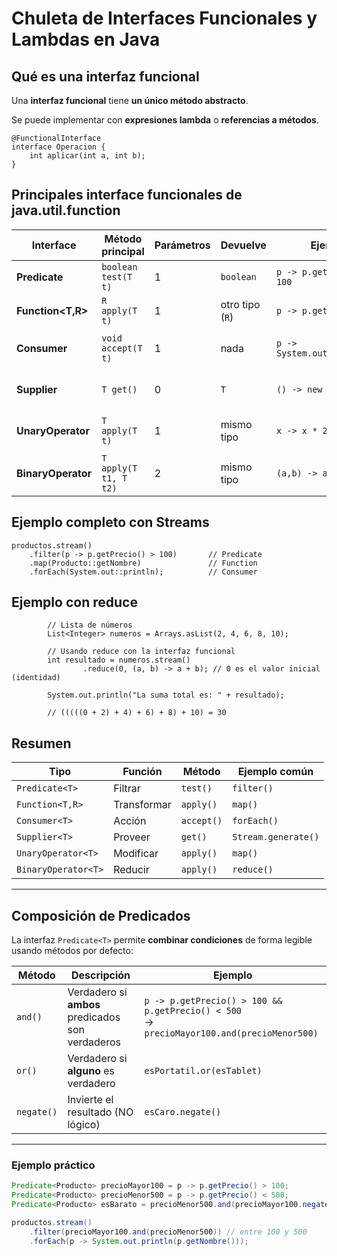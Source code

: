 # Chuleta de Interfaces Funcionales y Lambdas en Java

## Qué es una interfaz funcional

Una **interfaz funcional** tiene **un único método abstracto**.  

Se puede implementar con **expresiones lambda** o **referencias a métodos**.

```
@FunctionalInterface
interface Operacion {
    int aplicar(int a, int b);
}
```

## Principales interface funcionales de java.util.function

| Interface             | Método principal      | Parámetros | Devuelve        | Ejemplo                      | Uso típico                       |
| --------------------- | --------------------- | ---------- | --------------- | ---------------------------- | -------------------------------- |
| **Predicate<T>**      | `boolean test(T t)`   | 1          | `boolean`       | `p -> p.getPrecio() > 100`   | Filtrar con `filter()`           |
| **Function<T,R>**     | `R apply(T t)`        | 1          | otro tipo (`R`) | `p -> p.getNombre()`         | Transformar con `map()`          |
| **Consumer<T>**       | `void accept(T t)`    | 1          | nada            | `p -> System.out.println(p)` | Ejecutar acción (`forEach()`)    |
| **Supplier<T>**       | `T get()`             | 0          | `T`             | `() -> new Producto()`       | Proveer valores (sin entrada)    |
| **UnaryOperator<T>**  | `T apply(T t)`        | 1          | mismo tipo      | `x -> x * 2`                 | Modificar valores del mismo tipo |
| **BinaryOperator<T>** | `T apply(T t1, T t2)` | 2          | mismo tipo      | `(a,b) -> a + b`             | Combinar valores (`reduce()`)    |


## Ejemplo completo con Streams

```
productos.stream()
    .filter(p -> p.getPrecio() > 100)       // Predicate
    .map(Producto::getNombre)               // Function
    .forEach(System.out::println);          // Consumer

```

## Ejemplo con reduce

```
        // Lista de números
        List<Integer> numeros = Arrays.asList(2, 4, 6, 8, 10);

        // Usando reduce con la interfaz funcional
        int resultado = numeros.stream()
                .reduce(0, (a, b) -> a + b); // 0 es el valor inicial (identidad)

        System.out.println("La suma total es: " + resultado);

        // (((((0 + 2) + 4) + 6) + 8) + 10) = 30
```


## Resumen

| Tipo                | Función     | Método     | Ejemplo común       |
| ------------------- | ----------- | ---------- | ------------------- |
| `Predicate<T>`      | Filtrar     | `test()`   | `filter()`          |
| `Function<T,R>`     | Transformar | `apply()`  | `map()`             |
| `Consumer<T>`       | Acción      | `accept()` | `forEach()`         |
| `Supplier<T>`       | Proveer     | `get()`    | `Stream.generate()` |
| `UnaryOperator<T>`  | Modificar   | `apply()`  | `map()`             |
| `BinaryOperator<T>` | Reducir     | `apply()`  | `reduce()`          |

---

## Composición de Predicados

La interfaz `Predicate<T>` permite **combinar condiciones** de forma legible usando métodos por defecto:

| Método | Descripción | Ejemplo |
|---------|--------------|----------|
| `and()` | Verdadero si **ambos** predicados son verdaderos | `p -> p.getPrecio() > 100 && p.getPrecio() < 500` <br> → `precioMayor100.and(precioMenor500)` |
| `or()` | Verdadero si **alguno** es verdadero | `esPortatil.or(esTablet)` |
| `negate()` | Invierte el resultado (NO lógico) | `esCaro.negate()` |

---

### Ejemplo práctico

```java
Predicate<Producto> precioMayor100 = p -> p.getPrecio() > 100;
Predicate<Producto> precioMenor500 = p -> p.getPrecio() < 500;
Predicate<Producto> esBarato = precioMenor500.and(precioMayor100.negate());

productos.stream()
    .filter(precioMayor100.and(precioMenor500)) // entre 100 y 500
    .forEach(p -> System.out.println(p.getNombre()));
